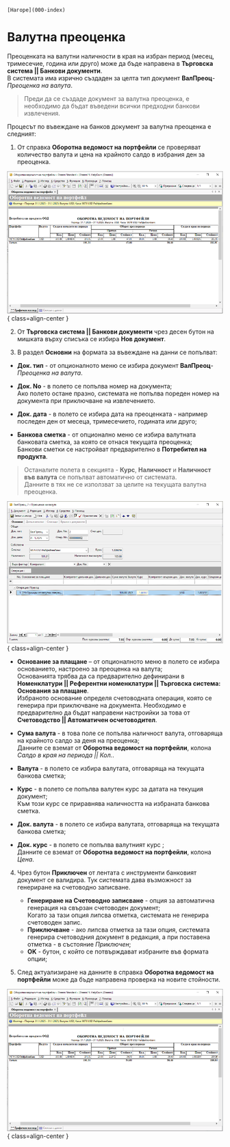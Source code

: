 ```{only} html
[Нагоре](000-index)
```

# Валутна преоценка

Преоценката на валутни наличности в края на избран период (месец, тримесечие, година или друго) може да бъде направена в **Търговска система || Банкови документи**.  
В системата има изрично създаден за целта тип документ **ВалПреоц**-*Преоценка на валута*.  

> Преди да се създаде документ за валутна преоценка, е необходимо да бъдат въведени всички предходни банкови извлечения.  

Процесът по въвеждане на банков документ за валутна преоценка е следният:

1) От справка **Оборотна ведомост на портфейли** се проверяват количество валута и цена на крайното салдо в избрания ден за преоценка.   

![](906-exchange-differences1.png){ class=align-center }

2) От **Търговска система || Банкови документи** чрез десен бутон на мишката върху списъка се избира **Нов документ**.  

3)  В раздел **Основни** на формата за въвеждане на данни се попълват:  

- **Док. тип** - от опционалното меню се избира документ **ВалПреоц**-*Преоценка на валута*.  

- **Док. No** - в полето се попълва номер на документа;  
Ако полето остане празно, системата не попълва пореден номер на документа при приключване на извлечението.  

- **Док. дата** - в полето се избира дата на преоценката - например последен ден от месеца, тримесечието, годината или друго;  

- **Банкова сметка** - от опционално меню се избира валутната банковата сметка, за която се отнася текущата преоценка;   
Банкови сметки се настройват предварително в **Потребител на продукта**.  

> Останалите полета в секцията - **Курс**, **Наличност** и **Наличност във валута** се попълват автоматично от системата.  
> Данните в тях не се използват за целите на текущата валутна преоценка.   

![](906-exchange-differences2.png){ class=align-center }

- **Основание за плащане** – от опционалното меню в полето се избира основанието, настроено за преоценка на валута;  
Основанията трябва да са предварително дефинирани в **Номенклатури || Референтни номенклатури || Търговска система: Основания за плащане**.  
Избраното основание определя счетоводната операция, която се генерира при приключване на документа. Необходимо е предварително да бъдат направени настроийки за това от **Счетоводство || Автоматичен осчетоводител**.  

- **Сума валута** - в това поле се попълва наличност валута, отговаряща на крайното салдо за деня на преоценка;  
Данните се вземат от **Оборотна ведомост на портфейли**, колона *Салдо в края на периода || Кол.*.  

- **Валута** - в полето се избира валутата, отговаряща на текущата банкова сметка;    

- **Курс** - в полето се попълва валутен курс за датата на текущия документ;   
Към този курс се приравнява наличността на избраната банкова сметка.    

- **Док. валута** - в полето се избира валутата, отговаряща на текущата банкова сметка; 

- **Док. курс** - в полето се попълва валутният курс  ;  
Данните се вземат от **Оборотна ведомост на портфейли**, колона *Цена*.  

4) Чрез бутон **Приключен** от лентата с инструменти банковият документ се валидира. Тук системата дава възможност за генериране на счетоводно записване.  
 
    - **Генериране на Счетоводно записване** - опция за автоматична генерация на свързан счетоводен документ;  
    Когато за тази опция липсва отметка, системата не генерира счетоводен запис.  
    - **Приключване** - ако липсва отметка за тази опция, системата генерира счетоводния документ в редакция, а при поставена отметка - в състояние *Приключен*;  
    - **OK** - бутон, с който се потвърждават избраните във формата опции;  

5) След актуализиране на данните в справка **Оборотна ведомост на портфейли** може да бъде направена проверка на новите стойности.  

![](906-exchange-differences3.png){ class=align-center }
